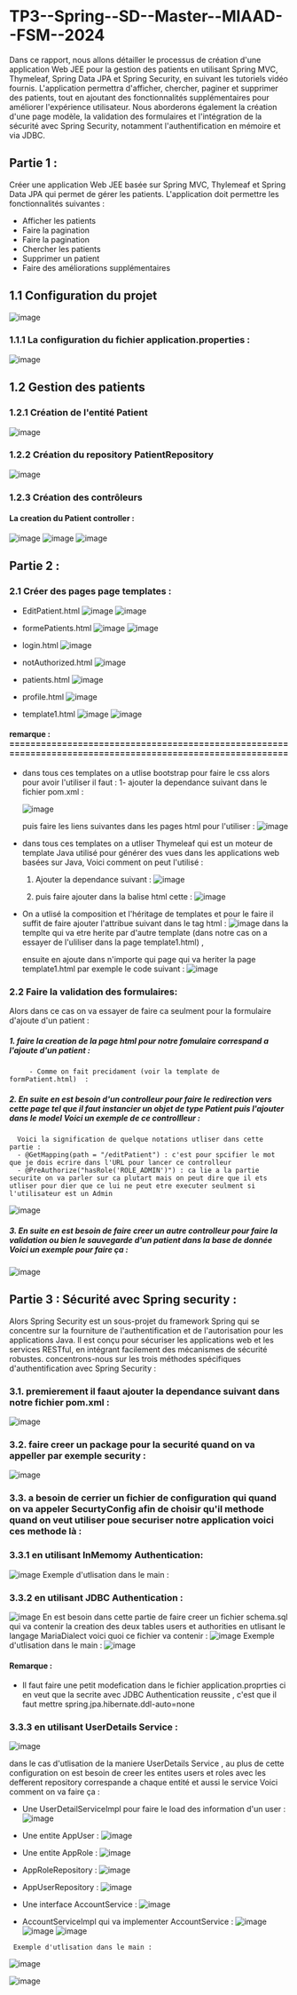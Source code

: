 # TP3--Spring--SD--Master--MIAAD--FSM--2024

Dans ce rapport, nous allons détailler le processus de création d'une application Web JEE pour la gestion des patients en utilisant Spring MVC, Thymeleaf, Spring Data JPA et Spring Security, en suivant les tutoriels vidéo fournis. L'application permettra d'afficher, chercher, paginer et supprimer des patients, tout en ajoutant des fonctionnalités supplémentaires pour améliorer l'expérience utilisateur. Nous aborderons également la création d'une page modèle, la validation des formulaires et l'intégration de la sécurité avec Spring Security, notamment l'authentification en mémoire et via JDBC.

##  Partie 1 :
Créer une application Web JEE basée sur Spring MVC, Thylemeaf et Spring Data JPA qui permet de gérer les patients. 
L'application doit permettre les fonctionnalités suivantes :

   - Afficher les patients
   - Faire la pagination
   - Faire la pagination
   - Chercher les patients
   - Supprimer un patient
   - Faire des améliorations supplémentaires
     
## 1.1 Configuration du projet
![image](https://github.com/ayoubbenlahcen/TP3--Spring--SD--Master--MIAAD--FSM--2024/assets/152870306/06f4f174-8321-4a83-89ff-831e1d0dffe6)

### 1.1.1 La configuration du fichier application.properties : 
![image](https://github.com/ayoubbenlahcen/TP3--Spring--SD--Master--MIAAD--FSM--2024/assets/152870306/05deab0e-0cce-4010-bd66-9ce99d8c0664)

## 1.2 Gestion des patients
### 1.2.1 Création de l'entité Patient
![image](https://github.com/ayoubbenlahcen/TP3--Spring--SD--Master--MIAAD--FSM--2024/assets/152870306/64ef38ff-378e-4a51-a56e-c1938e8ff1ad)

### 1.2.2 Création du repository PatientRepository
![image](https://github.com/ayoubbenlahcen/TP3--Spring--SD--Master--MIAAD--FSM--2024/assets/152870306/1e3018b3-6370-4281-8aa9-d4f0900c10c5)

### 1.2.3 Création des contrôleurs
#### La creation du Patient controller : 
![image](https://github.com/ayoubbenlahcen/TP3--Spring--SD--Master--MIAAD--FSM--2024/assets/152870306/41f4a6c4-9098-4cab-ba5f-032c9018a222)
![image](https://github.com/ayoubbenlahcen/TP3--Spring--SD--Master--MIAAD--FSM--2024/assets/152870306/90fc7c9b-bbec-4c1e-974e-610e009a9371)
![image](https://github.com/ayoubbenlahcen/TP3--Spring--SD--Master--MIAAD--FSM--2024/assets/152870306/19db2825-b852-4a12-94e0-bdfee9f6431f)

## Partie 2  : 
### 2.1 Créer des pages page templates : 
   - EditPatient.html
![image](https://github.com/ayoubbenlahcen/TP3--Spring--SD--Master--MIAAD--FSM--2024/assets/152870306/d871620e-2dcb-4fd9-9623-c3fe985452d3)
![image](https://github.com/ayoubbenlahcen/TP3--Spring--SD--Master--MIAAD--FSM--2024/assets/152870306/ac736609-4402-430f-9a01-d5290d99c487)

   - formePatients.html
![image](https://github.com/ayoubbenlahcen/TP3--Spring--SD--Master--MIAAD--FSM--2024/assets/152870306/611ef21b-c40a-4d72-af28-5fbfc370c572)
![image](https://github.com/ayoubbenlahcen/TP3--Spring--SD--Master--MIAAD--FSM--2024/assets/152870306/7b13ba9a-3da2-45a0-9632-2e24a9c2c571)

   - login.html
![image](https://github.com/ayoubbenlahcen/TP3--Spring--SD--Master--MIAAD--FSM--2024/assets/152870306/796bf4f5-2a0f-4fa7-8fb7-280b4586e62d)

   - notAuthorized.html
![image](https://github.com/ayoubbenlahcen/TP3--Spring--SD--Master--MIAAD--FSM--2024/assets/152870306/1d011e17-e169-45b2-aec4-4d660358309f)
   - patients.html
![image](https://github.com/ayoubbenlahcen/TP3--Spring--SD--Master--MIAAD--FSM--2024/assets/152870306/f890581f-df0b-44d9-a225-9fa5303200a3)

   - profile.html
![image](https://github.com/ayoubbenlahcen/TP3--Spring--SD--Master--MIAAD--FSM--2024/assets/152870306/209c4c5a-9b57-4bff-af19-50ff4430e178)

   - template1.html
![image](https://github.com/ayoubbenlahcen/TP3--Spring--SD--Master--MIAAD--FSM--2024/assets/152870306/a82ad37e-bd78-47e0-9c30-9f0e7092b6f6)
![image](https://github.com/ayoubbenlahcen/TP3--Spring--SD--Master--MIAAD--FSM--2024/assets/152870306/8c00507f-9561-4e33-9894-8c1ab21f2f65)

#### remarque : ==========================================================================================================
   - dans tous ces templates on  a utlise bootstrap pour faire le css alors pour avoir l'utiliser il faut :
     1- ajouter la dependance  suivant dans le fichier pom.xml :
     
     ![image](https://github.com/ayoubbenlahcen/TP3--Spring--SD--Master--MIAAD--FSM--2024/assets/152870306/a72a82dd-e904-4a28-8b23-c899cd06f52f)

     puis faire les liens suivantes dans les pages html pour l'utiliser :
     ![image](https://github.com/ayoubbenlahcen/TP3--Spring--SD--Master--MIAAD--FSM--2024/assets/152870306/f0ac5e0a-9b83-474a-97c2-45e195a9d00a)

   - dans tous ces templates on  a utliser Thymeleaf qui est un moteur de template Java utilisé pour générer des vues dans les applications web basées sur Java, Voici comment on peut l'utilisé :
     1) Ajouter la dependance suivant  :
       ![image](https://github.com/ayoubbenlahcen/TP3--Spring--SD--Master--MIAAD--FSM--2024/assets/152870306/37c1815c-ce55-4abb-ab0f-f9a896de28f1)

     2)  puis faire ajouter dans la balise html cette : ![image](https://github.com/ayoubbenlahcen/TP3--Spring--SD--Master--MIAAD--FSM--2024/assets/152870306/5a3b7e0b-94da-4736-b6b6-bc76ed9c6d04)

   - On a utlisé la composition et l'héritage de templates et pour le faire il suffit de faire ajouter l'attribue suivant dans le tag html  :
     ![image](https://github.com/ayoubbenlahcen/TP3--Spring--SD--Master--MIAAD--FSM--2024/assets/152870306/eef5769b-d60a-4c23-8912-420221515bc6)
     dans la templte qui va etre herite par d'autre template (dans notre cas on a essayer de l'uliliser dans la page template1.html) ,

     ensuite en ajoute dans n'importe qui page qui va heriter  la page  template1.html par exemple le code suivant  :
     ![image](https://github.com/ayoubbenlahcen/TP3--Spring--SD--Master--MIAAD--FSM--2024/assets/152870306/efea0e5f-cc45-4a46-83fa-0e7d74c16ad6)



### 2.2 Faire la validation des formulaires: 
Alors dans ce cas on va essayer de faire ca seulment pour la formulaire d'ajoute d'un patient : 
##### 1. faire la creation de la page html pour notre fomulaire correspand a l'ajoute d'un patient :
         - Comme on fait precidament (voir la template de formPatient.html)  :
##### 2. En suite en est besoin d'un controlleur  pour faire le redirection vers cette page tel que il faut instancier un objet de type Patient puis l'ajouter dans le model  Voici un exemple de ce controllleur :
      Voici la signification de quelque notations utliser dans cette partie :
      - @GetMapping(path = "/editPatient") : c'est pour spcifier le mot que je dois ecrire dans l'URL pour lancer ce controlleur
      - @PreAuthorize("hasRole('ROLE_ADMIN')") : ca lie a la partie securite on va parler sur ca plutart mais on peut dire que il ets utliser pour dier que ce lui ne peut etre executer seulment si l'utilisateur est un Admin
   
![image](https://github.com/ayoubbenlahcen/TP3--Spring--SD--Master--MIAAD--FSM--2024/assets/152870306/23944d02-b7b0-4493-90a9-a7fc396739c2)

##### 3. En  suite en est besoin de faire creer un autre controlleur pour faire la validation ou bien  le sauvegarde d'un patient  dans la base de donnée Voici un exemple  pour faire ça :
![image](https://github.com/ayoubbenlahcen/TP3--Spring--SD--Master--MIAAD--FSM--2024/assets/152870306/9b00dd15-0a14-4e78-a36e-1e6aaea8ae97)


## Partie  3 : Sécurité avec Spring security  :
Alors Spring Security est un sous-projet du framework Spring qui se concentre sur la fourniture de l'authentification et de l'autorisation pour les applications Java. Il est conçu pour sécuriser les applications web et les services RESTful, en intégrant facilement des mécanismes de sécurité robustes.
concentrons-nous sur les trois méthodes spécifiques d'authentification avec Spring Security :

### 3.1. premierement il faaut ajouter la dependance suivant dans notre fichier pom.xml : 
![image](https://github.com/ayoubbenlahcen/TP3--Spring--SD--Master--MIAAD--FSM--2024/assets/152870306/777017bc-301c-4428-964a-0ca13feeab61)
### 3.2. faire creer un package pour la securité quand on va appeller par exemple security : 
![image](https://github.com/ayoubbenlahcen/TP3--Spring--SD--Master--MIAAD--FSM--2024/assets/152870306/0f32f147-5d40-40d3-9737-446e11e1f065)
### 3.3.  a besoin  de cerrier un fichier de configuration qui quand on va appeler SecurtyConfig afin de choisir qu'il methode quand on veut utiliser poue securiser notre application voici ces methode là :

### 3.3.1 en utilisant InMemomy Authentication:
![image](https://github.com/ayoubbenlahcen/TP3--Spring--SD--Master--MIAAD--FSM--2024/assets/152870306/4ed5e404-16eb-424f-bda0-e0e92b4beb33)
Exemple d'utlisation dans le main : 

### 3.3.2 en utilisant JDBC Authentication :
![image](https://github.com/ayoubbenlahcen/TP3--Spring--SD--Master--MIAAD--FSM--2024/assets/152870306/d82a41e7-f185-4b88-9130-fb07303ccf21)
En est besoin dans cette partie de faire creer un fichier schema.sql  qui va contenir la creation des deux tables users et authorities en utlisant le langage MariaDialect voici quoi ce fichier va contenir :
![image](https://github.com/ayoubbenlahcen/TP3--Spring--SD--Master--MIAAD--FSM--2024/assets/152870306/143b2ae4-3b94-4436-acfa-45a52c1def53)
Exemple d'utlisation dans le main : 
![image](https://github.com/ayoubbenlahcen/TP3--Spring--SD--Master--MIAAD--FSM--2024/assets/152870306/6fd574a9-d05a-4e89-bde8-d5478fdea877)

#### Remarque  : 
   - Il faut faire une petit modefication dans le fichier application.proprties ci en veut que la secrite avec JDBC  Authentication reussite , c'est que il faut mettre spring.jpa.hibernate.ddl-auto=none

### 3.3.3 en utilisant UserDetails Service :
![image](https://github.com/ayoubbenlahcen/TP3--Spring--SD--Master--MIAAD--FSM--2024/assets/152870306/d44f1ad6-1031-4ffe-bb35-66aebbf8dfcd)

dans le cas d'utlisation de la maniere  UserDetails Service , au plus de cette configuration on est besoin de creer les entites users et roles avec les defferent repository correspande a chaque entité et aussi le service Voici comment on va faire ça :
   - Une UserDetailServiceImpl  pour faire le load des information d'un user   : 
     ![image](https://github.com/ayoubbenlahcen/TP3--Spring--SD--Master--MIAAD--FSM--2024/assets/152870306/d76da3e0-866c-4337-96e4-bf330e55bd32)
     
   - Une entite AppUser  :
     ![image](https://github.com/ayoubbenlahcen/TP3--Spring--SD--Master--MIAAD--FSM--2024/assets/152870306/0143285e-b1d0-4793-af69-44eac9a5bf35)
     
   - Une entite AppRole  :
     ![image](https://github.com/ayoubbenlahcen/TP3--Spring--SD--Master--MIAAD--FSM--2024/assets/152870306/0b93c1f9-eb77-4f2b-83b6-9b824f35b000)

   -   AppRoleRepository : 
     ![image](https://github.com/ayoubbenlahcen/TP3--Spring--SD--Master--MIAAD--FSM--2024/assets/152870306/3b0c0bf7-a378-4b60-8fef-e701653b6bd4)

   -   AppUserRepository : 
     ![image](https://github.com/ayoubbenlahcen/TP3--Spring--SD--Master--MIAAD--FSM--2024/assets/152870306/1ae81c77-0739-4b49-bb28-40c814214d63)

   -   Une interface AccountService : 
     ![image](https://github.com/ayoubbenlahcen/TP3--Spring--SD--Master--MIAAD--FSM--2024/assets/152870306/d66bbb7e-9251-4a26-8616-2e0d71c2400e)

   -   AccountServiceImpl qui va implementer AccountService : 
     ![image](https://github.com/ayoubbenlahcen/TP3--Spring--SD--Master--MIAAD--FSM--2024/assets/152870306/d59edc9d-ba00-429b-a0ca-2f685739bac0)
     ![image](https://github.com/ayoubbenlahcen/TP3--Spring--SD--Master--MIAAD--FSM--2024/assets/152870306/07927933-ea48-4dbd-a8d0-a81e97fd6fbc)
     ![image](https://github.com/ayoubbenlahcen/TP3--Spring--SD--Master--MIAAD--FSM--2024/assets/152870306/0b6de095-48c6-49c4-bf6b-f05efee710d8)

     Exemple d'utlisation dans le main : 
   ![image](https://github.com/ayoubbenlahcen/TP3--Spring--SD--Master--MIAAD--FSM--2024/assets/152870306/5e66fa65-8632-4d98-81b9-af6e493ea494)


![image](https://github.com/ayoubbenlahcen/ayoubbenlahcen-ayoubbenlahcen-SD_MIAAD_FSM_TP2_2024/assets/152870306/42b38f71-9d05-47fd-b0cf-e76aa2a959cf)

